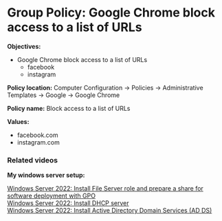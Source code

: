 # Group Policy: Google Chrome block access to a list of URLs

<b>Objectives:</b>

* Google Chrome block access to a list of URLs
    * facebook
    * instagram

<b>Policy location:</b> Computer Configuration -> Policies -> Administrative Templates -> Google -> Google Chrome

<b>Policy name:</b> Block access to a list of URLs

<b>Values:</b> 

* facebook.com
* instagram.com

### Related videos

<b>My windows server setup:</b> <br />

[Windows Server 2022: Install File Server role and prepare a share for software deployment with GPO](https://youtu.be/jEWSdC2qwyA) <br />
[Windows Server 2022: Install DHCP server](https://youtu.be/8n0MD9stQis) <br />
[Windows Server 2022: Install Active Directory Domain Services (AD DS)](https://youtu.be/1cYewbW3Tl0) <br />